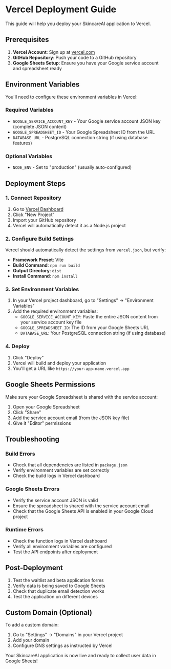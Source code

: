 # Vercel Deployment Guide

This guide will help you deploy your SkincareAI application to Vercel.

## Prerequisites

1. **Vercel Account**: Sign up at [vercel.com](https://vercel.com)
2. **GitHub Repository**: Push your code to a GitHub repository
3. **Google Sheets Setup**: Ensure you have your Google service account and spreadsheet ready

## Environment Variables

You'll need to configure these environment variables in Vercel:

### Required Variables
- `GOOGLE_SERVICE_ACCOUNT_KEY` - Your Google service account JSON key (complete JSON content)
- `GOOGLE_SPREADSHEET_ID` - Your Google Spreadsheet ID from the URL
- `DATABASE_URL` - PostgreSQL connection string (if using database features)

### Optional Variables
- `NODE_ENV` - Set to "production" (usually auto-configured)

## Deployment Steps

### 1. Connect Repository
1. Go to [Vercel Dashboard](https://vercel.com/dashboard)
2. Click "New Project"
3. Import your GitHub repository
4. Vercel will automatically detect it as a Node.js project

### 2. Configure Build Settings
Vercel should automatically detect the settings from `vercel.json`, but verify:
- **Framework Preset**: Vite
- **Build Command**: `npm run build`
- **Output Directory**: `dist`
- **Install Command**: `npm install`

### 3. Set Environment Variables
1. In your Vercel project dashboard, go to "Settings" → "Environment Variables"
2. Add the required environment variables:
   - `GOOGLE_SERVICE_ACCOUNT_KEY`: Paste the entire JSON content from your service account key file
   - `GOOGLE_SPREADSHEET_ID`: The ID from your Google Sheets URL
   - `DATABASE_URL`: Your PostgreSQL connection string (if using database)

### 4. Deploy
1. Click "Deploy"
2. Vercel will build and deploy your application
3. You'll get a URL like `https://your-app-name.vercel.app`

## Google Sheets Permissions

Make sure your Google Spreadsheet is shared with the service account:
1. Open your Google Spreadsheet
2. Click "Share"
3. Add the service account email (from the JSON key file)
4. Give it "Editor" permissions

## Troubleshooting

### Build Errors
- Check that all dependencies are listed in `package.json`
- Verify environment variables are set correctly
- Check the build logs in Vercel dashboard

### Google Sheets Errors
- Verify the service account JSON is valid
- Ensure the spreadsheet is shared with the service account email
- Check that the Google Sheets API is enabled in your Google Cloud project

### Runtime Errors
- Check the function logs in Vercel dashboard
- Verify all environment variables are configured
- Test the API endpoints after deployment

## Post-Deployment

1. Test the waitlist and beta application forms
2. Verify data is being saved to Google Sheets
3. Check that duplicate email detection works
4. Test the application on different devices

## Custom Domain (Optional)

To add a custom domain:
1. Go to "Settings" → "Domains" in your Vercel project
2. Add your domain
3. Configure DNS settings as instructed by Vercel

Your SkincareAI application is now live and ready to collect user data in Google Sheets!